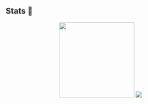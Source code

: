 ## Stats 🚀

<div align="center">
  <p> 
    <img height="200px" src='https://github-readme-stats.vercel.app/api?username=kieran-murphy&show_icons=true&theme=transparent' />
    <img src='https://github-readme-stats.vercel.app/api/top-langs/?username=kieran-murphy&theme=transparent&exclude_repo=2703ICTAssignment1,2703ICTAssignment2,Assignment_3813ICT'/>
  </p>
<div>


